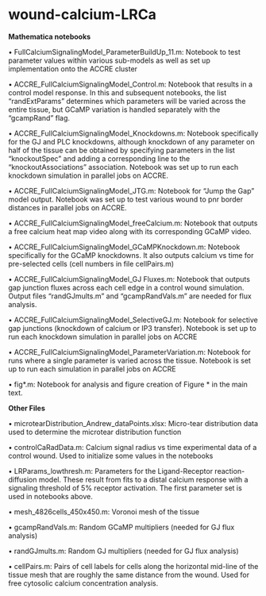# wound-calcium-LRCa

<B>Mathematica notebooks</B>

•	FullCalciumSignalingModel_ParameterBuildUp_11.m: Notebook to test parameter values within various sub-models as well as set up implementation onto the ACCRE cluster

•	ACCRE_FullCalciumSignalingModel_Control.m: Notebook that results in a control model response. In this and subsequent notebooks, the list “randExtParams” determines which parameters will be varied across the entire tissue, but GCaMP variation is handled separately with the “gcampRand” flag.

•	ACCRE_FullCalciumSignalingModel_Knockdowns.m: Notebook specifically for the GJ and PLC knockdowns, although knockdown of any parameter on half of the tissue can be obtained by specifying parameters in the list “knockoutSpec” and adding a corresponding line to the “knockoutAssociations” association. Notebook was set up to run each knockdown simulation in parallel jobs on ACCRE.

•	ACCRE_FullCalciumSignalingModel_JTG.m: Notebook for “Jump the Gap” model output. Notebook was set up to test various wound to pnr border distances in parallel jobs on ACCRE.

•	ACCRE_FullCalciumSignalingModel_freeCalcium.m: Notebook that outputs a free calcium heat map video along with its corresponding GCaMP video.

•	ACCRE_FullCalciumSignalingModel_GCaMPKnockdown.m: Notebook specifically for the GCaMP knockdowns. It also outputs calcium vs time for pre-selected cells (cell numbers in file cellPairs.m)

•	ACCRE_FullCalciumSignalingModel_GJ Fluxes.m: Notebook that outputs gap junction fluxes across each cell edge in a control wound simulation. Output files “randGJmults.m” and “gcampRandVals.m” are needed for flux analysis.

•	ACCRE_FullCalciumSignalingModel_SelectiveGJ.m: Notebook for selective gap junctions (knockdown of calcium or IP3 transfer). Notebook is set up to run each knockdown simulation in parallel jobs on ACCRE

•	ACCRE_FullCalciumSignalingModel_ParameterVariation.m: Notebook for runs where a single parameter is varied across the tissue. Notebook is set up to run each simulation in parallel jobs on ACCRE

•	fig*.m: Notebook for analysis and figure creation of Figure * in the main text.
 

<B>Other Files</B>

•	microtearDistribution_Andrew_dataPoints.xlsx: Micro-tear distribution data used to determine the microtear distribution function

•	controlCaRadData.m: Calcium signal radius vs time experimental data of a control wound. Used to initialize some values in the notebooks

•	LRParams_lowthresh.m: Parameters for the Ligand-Receptor reaction-diffusion model. These result from fits to a distal calcium response with a signaling threshold of 5% receptor activation. The first parameter set is used in notebooks above.

•	mesh_4826cells_450x450.m: Voronoi mesh of the tissue

•	gcampRandVals.m: Random GCaMP multipliers (needed for GJ flux analysis)

•	randGJmults.m: Random GJ multipliers (needed for GJ flux analysis)

•	cellPairs.m: Pairs of cell labels for cells along the horizontal mid-line of the tissue mesh that are roughly the same distance from the wound. Used for free cytosolic calcium concentration analysis. 

